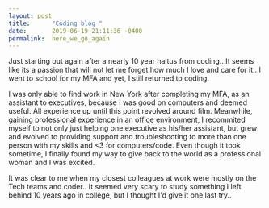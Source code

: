 ```yaml
---
layout: post
title:      "Coding blog "
date:       2019-06-19 21:11:36 -0400
permalink:  here_we_go_again
---
```



Just starting out again after a nearly 10 year haitus from coding.. It seems like its a passion that will not let me forget how much I love and care for it.. I went to school for my MFA and yet, I still returned to coding.  

I was only able to find work in New York after completing my MFA, as an assistant to executives, because I was good on computers and deemed useful. All experience up until this point revolved around film.  Meanwhile, gaining professional experience in an office environment, I recommited myself to not only just helping one executive as his/her assistant, but grew and evolved to providing support and troubleshooting to more than one person with my skills and <3 for computers/code.  Even though it took sometime, I finally found my way to give back to the world as a professional woman and I was excited. 

It was clear to me when my closest colleagues at work were mostly on the Tech teams and coder..  It seemed very scary to study something I left behind 10 years ago in college, but I thought I'd give it one last try..
